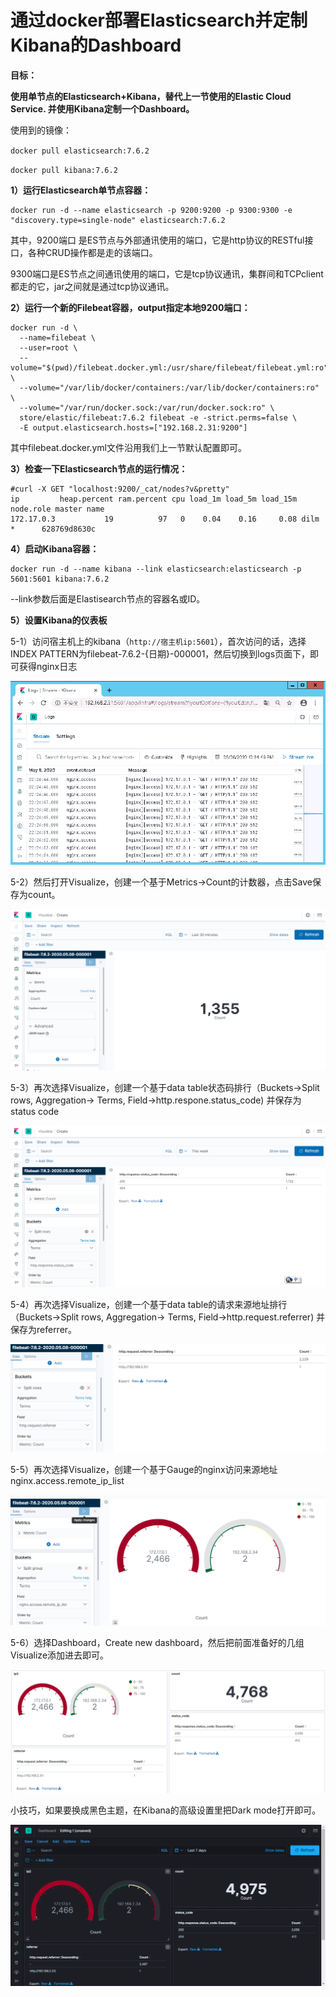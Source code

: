 # 通过docker部署Elasticsearch并定制Kibana的Dashboard

**目标：**

**使用单节点的Elasticsearch+Kibana，替代上一节使用的Elastic Cloud Service. 并使用Kibana定制一个Dashboard。**

使用到的镜像：

`docker pull elasticsearch:7.6.2`

`docker pull kibana:7.6.2`

**1）运行Elasticsearch单节点容器：**

```text
docker run -d --name elasticsearch -p 9200:9200 -p 9300:9300 -e "discovery.type=single-node" elasticsearch:7.6.2
```

其中，9200端口 是ES节点与外部通讯使用的端口，它是http协议的RESTful接口，各种CRUD操作都是走的该端口。

9300端口是ES节点之间通讯使用的端口，它是tcp协议通讯，集群间和TCPclient都走的它，jar之间就是通过tcp协议通讯。

**2）运行一个新的Filebeat容器，output指定本地9200端口：**

```text
docker run -d \
  --name=filebeat \
  --user=root \
  --volume="$(pwd)/filebeat.docker.yml:/usr/share/filebeat/filebeat.yml:ro" \
  --volume="/var/lib/docker/containers:/var/lib/docker/containers:ro" \
  --volume="/var/run/docker.sock:/var/run/docker.sock:ro" \
  store/elastic/filebeat:7.6.2 filebeat -e -strict.perms=false \
  -E output.elasticsearch.hosts=["192.168.2.31:9200"]
```

其中filebeat.docker.yml文件沿用我们上一节默认配置即可。

**3）检查一下Elasticsearch节点的运行情况：**

```text
#curl -X GET "localhost:9200/_cat/nodes?v&pretty"
ip         heap.percent ram.percent cpu load_1m load_5m load_15m node.role master name
172.17.0.3           19          97   0    0.04    0.16     0.08 dilm      *      628769d8630c
```

**4）启动Kibana容器：**

```text
docker run -d --name kibana --link elasticsearch:elasticsearch -p 5601:5601 kibana:7.6.2
```

--link参数后面是Elastisearch节点的容器名或ID。

**5）设置Kibana的仪表板**

5-1）访问宿主机上的kibana（`http://宿主机ip:5601`），首次访问的话，选择INDEX PATTERN为filebeat-7.6.2-{日期}-000001，然后切换到logs页面下，即可获得nginx日志

![](../.gitbook/assets/image%20%2821%29.png)

5-2）然后打开Visualize，创建一个基于Metrics-&gt;Count的计数器，点击Save保存为count。

![](../.gitbook/assets/image%20%2810%29.png)

5-3）再次选择Visualize，创建一个基于data table状态码排行（Buckets-&gt;Split rows,  Aggregation-&gt; Terms, Field-&gt;http.respone.status\_code\) 并保存为status code

![](../.gitbook/assets/image%20%2816%29.png)

5-4）再次选择Visualize，创建一个基于data table的请求来源地址排行（Buckets-&gt;Split rows,  Aggregation-&gt; Terms, Field-&gt;http.request.referrer\) 并保存为referrer。

![](../.gitbook/assets/image%20%282%29.png)

5-5）再次选择Visualize，创建一个基于Gauge的nginx访问来源地址nginx.access.remote\_ip\_list

![](../.gitbook/assets/image%20%281%29.png)

5-6）选择Dashboard，Create new dashboard，然后把前面准备好的几组Visualize添加进去即可。

![](../.gitbook/assets/image%20%285%29.png)

小技巧，如果要换成黑色主题，在Kibana的高级设置里把Dark mode打开即可。

![](../.gitbook/assets/image%20%2824%29.png)

